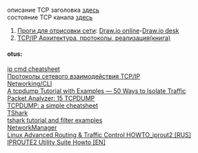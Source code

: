 описание TCP заголовка [здесь](https://networkguru.ru/protokol-transportnogo-urovnia-tcp-chto-nuzhno-znat/)  
состояние TCP канала [здесь](https://it.wikireading.ru/12810)  


1. [Проги для отрисовки сети](http://blog.netskills.ru/2018/09/chem-risovat-shemu-sety.html): [Draw.io online](https://app.diagrams.net/)-[Draw.io desk](https://github.com/jgraph/drawio-desktop/releases/tag/v13.0.1)  
2. [TCP/IP Архитектура, протоколы, реализация(книга)](https://it.wikireading.ru/12404)  

#### otus:  
[ip cmd cheatsheet](https://access.redhat.com/sites/default/files/attachments/rh_ip_command_cheatsheet_1214_jcs_print.pdf)  
[Протоколы сетевого взаимодействия TCP/IP](https://www.opennet.ru/docs/RUS/tcpip/)  
[Networking/CLI](https://fedoraproject.org/wiki/Networking/CLI)  
[A tcpdump Tutorial with Examples — 50 Ways to Isolate Traffic](https://danielmiessler.com/study/tcpdump/)  
[Packet Analyzer: 15 TCPDUMP](https://www.thegeekstuff.com/2010/08/tcpdump-command-examples)  
[TCPDUMP: a simple cheatsheet](https://www.andreafortuna.org/2018/07/18/tcpdump-a-simple-cheatsheet/)  
[TShark](https://www.wireshark.org/docs/man-pages/tshark.html)  
[tshark tutorial and filter examples](https://hackertarget.com/tshark-tutorial-and-filter-examples/)  
[NetworkManager](https://www.hogarthuk.com/?q=node/8)   
[Linux Advanced Routing & Traffic Control HOWTO_iprout2 [RUS]](https://www.opennet.ru/docs/RUS/LARTC/)  
[IPROUTE2 Utility Suite Howto [EN]](http://policyrouting.org/iproute2-toc.html)  

